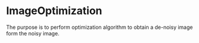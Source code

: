 # ImageOptimization
The purpose is to perform optimization algorithm to obtain a de-noisy image form the noisy image.
